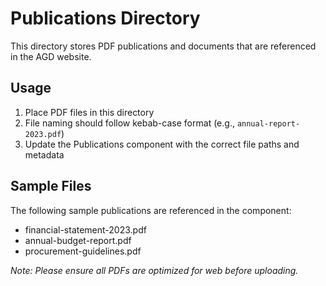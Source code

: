 # Publications Directory

This directory stores PDF publications and documents that are referenced in the AGD website.

## Usage

1. Place PDF files in this directory
2. File naming should follow kebab-case format (e.g., `annual-report-2023.pdf`)
3. Update the Publications component with the correct file paths and metadata

## Sample Files

The following sample publications are referenced in the component:
- financial-statement-2023.pdf
- annual-budget-report.pdf
- procurement-guidelines.pdf

*Note: Please ensure all PDFs are optimized for web before uploading.* 